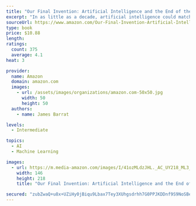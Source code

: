 ```yaml
---
title: "Our Final Invention: Artificial Intelligence and the End of the Human Era"
excerpt: "In as little as a decade, artificial intelligence could match and then surpass human intelligence. Corporations and government agencies around the world are pouring billions into achieving AI's Holy Grail―human-level intelligence. Once AI has attained it, scientists argue, it will have survival drives much like our own. We may be forced to compete with a rival more cunning, more powerful, and more alien than we can imagine."
sourceUrl: https://www.amazon.com/Our-Final-Invention-Artificial-Intelligence/dp/1250058783/
type: book
price: $10.88
length: 
ratings:
  count: 375
  average: 4.1
heat: 3

provider:
  name: Amazon
  domain: amazon.com
  images:
    - url: /assets/images/organizations/amazon.com-50x50.jpg
      width: 50
      height: 50
  authors:
    - name: James Barrat

levels:
  - Intermediate

topics:
  - AI
  - Machine Learning

images:
  - url: https://m.media-amazon.com/images/I/41ozMLdzJHL._AC_UY218_ML3_.jpg
    width: 146
    height: 218
    title: "Our Final Invention: Artificial Intelligence and the End of the Human Era"

secured: "zubZwaQ+u8x+UZiHy0jBiqu9Lbax7Tey3XUhgsdrhh7G0PPJKDDnf9S9NoSBeBTV3wSE0v+3+PDCQD64YKnMSNZrdinEYPmsPtt75cBUIVFppMWFTGr12l6zm65AeTkgKKoRjchF71zZTPvj69n/0jUqMkaXvZdMmC+292mrMdZ0J2N3dKfMNY+qEBax/OpQz9B4ZtfHhHqlXEKZAt2Doidjsd2iCi9tC6/erYoJC6TZNNP+uj192cj64yj525uiERj1keYP8YiM0KD80NTCrg==;89xXsbYucmoTQeS3nZ0MRw=="
---
```


